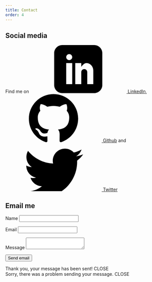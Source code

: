 ```yaml
---
title: Contact
order: 4
---
```


<svg style="position: absolute; width: 0; height: 0; overflow: hidden;" version="1.1" xmlns="http://www.w3.org/2000/svg" xmlns:xlink="http://www.w3.org/1999/xlink">
  <defs>
    <symbol id="icon-twitter" viewBox="0 0 32 26">
      <title>twitter</title>
      <path class="path1" d="M32 6.076c-1.177 0.522-2.443 0.875-3.771 1.034 1.355-0.813 2.396-2.099 2.887-3.632-1.269 0.752-2.674 1.299-4.169 1.593-1.198-1.276-2.904-2.073-4.792-2.073-3.626 0-6.565 2.939-6.565 6.565 0 0.515 0.058 1.016 0.17 1.496-5.456-0.274-10.294-2.888-13.532-6.86-0.565 0.97-0.889 2.097-0.889 3.301 0 2.278 1.159 4.287 2.921 5.465-1.076-0.034-2.088-0.329-2.974-0.821-0.001 0.027-0.001 0.055-0.001 0.083 0 3.181 2.263 5.834 5.266 6.437-0.551 0.15-1.131 0.23-1.73 0.23-0.423 0-0.834-0.041-1.235-0.118 0.835 2.608 3.26 4.506 6.133 4.559-2.247 1.761-5.078 2.81-8.154 2.81-0.53 0-1.052-0.031-1.566-0.092 2.905 1.863 6.356 2.95 10.064 2.95 12.076 0 18.679-10.004 18.679-18.68 0-0.285-0.006-0.568-0.019-0.849 1.283-0.926 2.396-2.082 3.276-3.398z"></path>
    </symbol>
    <symbol id="icon-rss" viewBox="0 0 32 32">
      <title>rss</title>
      <path class="path1" d="M4.259 23.467c-2.35 0-4.259 1.917-4.259 4.252 0 2.349 1.909 4.244 4.259 4.244 2.358 0 4.265-1.895 4.265-4.244-0-2.336-1.907-4.252-4.265-4.252zM0.005 10.873v6.133c3.993 0 7.749 1.562 10.577 4.391 2.825 2.822 4.384 6.595 4.384 10.603h6.16c-0-11.651-9.478-21.127-21.121-21.127zM0.012 0v6.136c14.243 0 25.836 11.604 25.836 25.864h6.152c0-17.64-14.352-32-31.988-32z"></path>
    </symbol>
    <symbol id="icon-linkedin" viewBox="0 0 32 32">
      <title>linkedin</title>
      <path class="path1" d="M26.625 0h-21.25c-2.956 0-5.375 2.419-5.375 5.375v21.25c0 2.956 2.419 5.375 5.375 5.375h21.25c2.956 0 5.375-2.419 5.375-5.375v-21.25c0-2.956-2.419-5.375-5.375-5.375zM12 26h-4v-14h4v14zM10 10c-1.105 0-2-0.895-2-2s0.895-2 2-2 2 0.895 2 2-0.895 2-2 2zM26 26h-4v-8c0-1.105-0.895-2-2-2s-2 0.895-2 2v8h-4v-14h4v2.483c0.825-1.133 2.086-2.483 3.5-2.483 2.485 0 4.5 2.239 4.5 5v9z"></path>
    </symbol>
		<symbol id="icon-github" viewBox="221.8 548 262.2 256">
		<title>github</title>
		<path class="path1" d="M353,548c-72.5,0-131.2,58.7-131.2,131.2c0,58,37.6,107.1,89.7,124.6c6.6,1.2,8.9-2.9,8.9-6.4c0-3.1-0.1-13.4-0.2-24.4c-36.5,7.9-44.2-15.5-44.2-15.5c-5.9-15.2-14.6-19.2-14.6-19.2c-11.9-8.1,0.9-8,0.9-8c13.1,0.9,20.1,13.5,20.1,13.5c11.7,20.1,30.8,14.2,38.2,10.9c1.2-8.5,4.6-14.2,8.3-17.5c-29.1-3.3-59.8-14.6-59.8-64.9c0-14.4,5.1-26,13.5-35.3c-1.3-3.4-5.8-16.7,1.3-34.8c0,0,11-3.5,36.1,13.4c10.5-3,21.7-4.4,32.8-4.4c11.2,0,22.3,1.5,32.8,4.4c25-17,36.1-13.4,36.1-13.4c7.2,18,2.7,31.5,1.3,34.8c8.4,9.2,13.4,20.9,13.4,35.3c0,50.4-30.8,61.5-60,64.8c4.7,4.1,8.9,12.1,8.9,24.3c0,17.5-0.2,31.7-0.2,36c0,3.5,2.4,7.6,9,6.4c52.1-17.4,89.6-66.5,89.6-124.6C484.2,606.7,425.5,548,353,548z"/>
		</svg>
  </defs>
</svg>

<h2>Social media</h2>

Find me on <a href="https://uk.linkedin.com/in/rhianvanesch"><svg aria-hidden="true" class="icon-social"><use xlink:href="#icon-linkedin"></use></svg> LinkedIn</a>, <a href="https://github.com/escherina"><svg aria-hidden="true" class="icon-social"><use xlink:href="#icon-github"></use></svg> Github</a> and <a href="http://twitter.com/rhianvanesch"><svg aria-hidden="true" class="icon-social"><use xlink:href="#icon-twitter"></use></svg> Twitter</a>


<h2>Email me</h2>

<div class="content content__contact">
<form id="form" action="https://formspree.io/rhian.vanesch@gmail.com" method="post">
  <input type="hidden" name="_next" value="/thankyou" />
  <input type="text" name="_gotcha" style="display:none" />
  <p>
    <label for="name">Name</label>
    <input class="form_field" type="text" name="name" id="name" required></input>
  </p>
  <p>
    <label for="email">Email</label>
    <input class="form_field" type="email" name="_replyto" id="email" required></input>
  </p>
  <p>
    <label for="message">Message</label>
    <textarea class="form_field" name="message" id="message" required></textarea>
  </p>
  <p>
    <button type="submit">Send email</button>
  </p>
</form>
</div>

<div class="message message__success" aria-hidden="true">Thank you, your message has been sent! <a class="message__close">CLOSE</a></div>
<div class="message message__failure" aria-hidden="true">Sorry, there was a problem sending your message. <a class="message__close">CLOSE</a></div>
